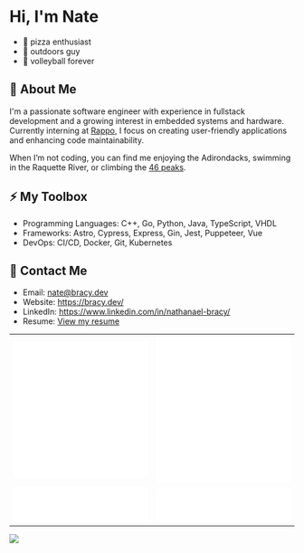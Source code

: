 # Hi, I'm Nate

 - 🍕 pizza enthusiast
 - 🌳 outdoors guy
 - 🏐 volleyball forever

## 🔭 About Me

I'm a passionate software engineer with experience in fullstack development and a growing interest in embedded systems and hardware. Currently interning at [Rappo](https://buildrappo.com), I focus on creating user-friendly applications and enhancing code maintainability.

When I’m not coding, you can find me enjoying the Adirondacks, swimming in the Raquette River, or climbing the [46 peaks](https://adk46er.org/).

## ⚡ My Toolbox

- Programming Languages: C++, Go, Python, Java, TypeScript, VHDL
- Frameworks: Astro, Cypress, Express, Gin, Jest, Puppeteer, Vue
- DevOps: CI/CD, Docker, Git, Kubernetes

## 📨 Contact Me

 - Email: nate@bracy.dev
 - Website: https://bracy.dev/
 - LinkedIn: https://www.linkedin.com/in/nathanael-bracy/
 - Resume: [View my resume](https://github.com/servusdei2018/servusdei2018/blob/main/Resume.pdf)

<table>
  <tr>
    <td align="center">
      <img src="https://github.com/servusdei2018/servusdei2018/blob/main/metrics.classic.svg">
    </td>
    <td align="center">
      <img src="https://github.com/servusdei2018/servusdei2018/blob/main/metrics.plugin.achievements.svg">
    </td>
  </tr>
  <tr>
    <td align="center">
      <img src="https://github.com/servusdei2018/servusdei2018/blob/main/metrics.plugin.languages.svg">
    </td>
    <td align="center">
      <img src="https://github.com/servusdei2018/servusdei2018/blob/main/metrics.plugin.reactions.svg">
    </td>
  </tr>
</table>
<a href="https://holopin.io/@servusdei2018"><img src="https://holopin.io/api/user/board?user=servusdei2018"></a>
